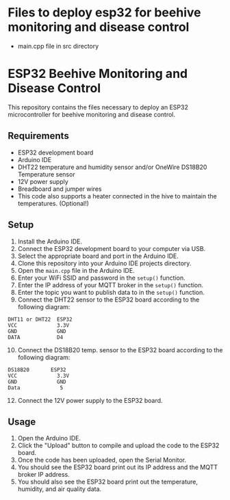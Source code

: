 # Files to deploy esp32 for beehive monitoring and disease control

- main.cpp file in src directory


# ESP32 Beehive Monitoring and Disease Control

This repository contains the files necessary to deploy an ESP32 microcontroller for beehive monitoring and disease control. 

## Requirements

* ESP32 development board
* Arduino IDE
* DHT22 temperature and humidity sensor and/or OneWire DS18B20 Temperature sensor
* 12V power supply
* Breadboard and jumper wires
* This code also supports a heater connected in the hive to maintain the temperatures. (Optional!)

## Setup

1. Install the Arduino IDE.
2. Connect the ESP32 development board to your computer via USB.
3. Select the appropriate board and port in the Arduino IDE.
4. Clone this repository into your Arduino IDE projects directory.
5. Open the `main.cpp` file in the Arduino IDE.
6. Enter your WiFi SSID and password in the `setup()` function.
7. Enter the IP address of your MQTT broker in the `setup()` function.
8. Enter the topic you want to publish data to in the `setup()` function.
9. Connect the  DHT22 sensor to the ESP32 board according to the following diagram:

```
DHT11 or DHT22  ESP32
VCC             3.3V
GND             GND
DATA            D4
```

10. Connect the DS18B20 temp. sensor to the ESP32 board according to the following diagram:

```
DS18B20       ESP32
VCC             3.3V
GND             GND
Data             5
```


12. Connect the 12V power supply to the ESP32 board.

## Usage

1. Open the Arduino IDE.
2. Click the "Upload" button to compile and upload the code to the ESP32 board.
3. Once the code has been uploaded, open the Serial Monitor.
4. You should see the ESP32 board print out its IP address and the MQTT broker IP address.
5. You should also see the ESP32 board print out the temperature, humidity, and air quality data.
